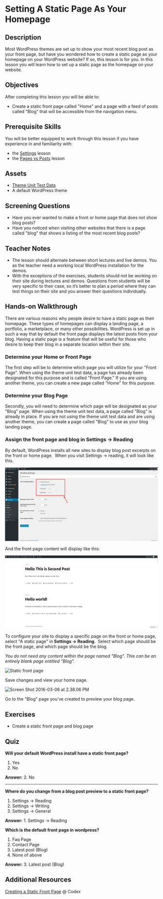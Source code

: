 # Setting A Static Page As Your Homepage

## Description

Most WordPress themes are set up to show your most recent blog post as your front page, but have you wondered how to create a static page as your homepage on your WordPress website? If so, this lesson is for you. In this lesson you will learn how to set up a static page as the homepage on your website.

## Objectives

After completing this lesson you will be able to:

*   Create a static front page called "Home" and a page with a feed of posts called "Blog" that will be accessible from the navigation menu.

## Prerequisite Skills

You will be better equipped to work through this lesson if you have experience in and familiarity with:

*   the [Settings](https://make.wordpress.org/training/handbook/user-lessons/settings/) lesson
*   the [Pages vs Posts](https://make.wordpress.org/training/handbook/user-lessons/pages-vs-posts/) lesson

## Assets

*   [Theme Unit Test Data](https://wpcom-themes.svn.automattic.com/demo/theme-unit-test-data.xml)
*   A default WordPress theme

## Screening Questions

*   Have you ever wanted to make a front or home page that does not show blog posts?
*   Have you noticed when visiting other websites that there is a page called "blog" that shows a listing of the most recent blog posts?

## Teacher Notes

*   The lesson should alternate between short lectures and live demos. You as the teacher need a working local WordPress installation for the demos.
*   With the exceptions of the exercises, students should not be working on their site during lectures and demos. Questions from students will be very specific to their case, so it’s better to plan a period where they can test things on their site and you answer their questions individually.

## Hands-on Walkthrough

There are various reasons why people desire to have a static page as their homepage. These types of homepages can display a landing page, a portfolio, a marketplace, or many other possibilities. WordPress is set up in such a way that by default the front page displays the latest posts from your blog. Having a static page is a feature that will be useful for those who desire to keep their blog in a separate location within their site.

### Determine your Home or Front Page

The first step will be to determine which page you will utilize for your "Front Page". When using the theme unit test data, a page has already been designated for this purpose and is called "Front Page." If you are using another theme, you can create a new page called "Home" for this purpose.

### Determine your Blog Page

Secondly, you will need to determine which page will be designated as your "Blog" page. When using the theme unit test data, a page called "Blog" is already in place. If you are not using the theme unit test data and are using another theme, you can create a page called "Blog" to use as your blog landing page.

### Assign the front page and blog in Settings -> Reading

By default, WordPress installs all new sites to display blog post excerpts on the front or home page.  When you visit Settings -> reading, it will look like this.

![Blog on Front Page reading settings](/images/reading-settings.png)

And the front page content will display like this:

![Home Page as Blog Excerpts](images/static-front-page.png)

To configure your site to display a specific page on the front or home page, select "A static page" in **Settings -> Reading**.  Select which page should be the front page, and which page should be the blog.

_You do not need any content within the page named "Blog". This can be an entirely blank page entitled "Blog"._

![Static front page](https://make.wordpress.org/training/files/2015/12/Screen-Shot-2016-03-06-at-2.15.11-PM.png)

Save changes and view your home page.

![Screen Shot 2016-03-06 at 2.38.06 PM](https://make.wordpress.org/training/files/2015/12/Screen-Shot-2016-03-06-at-2.38.06-PM-1024x769.png)

Go to the "Blog" page you've created to preview your blog page.

## Exercises

*   Create a static front page and blog page

## Quiz

**Will your default WordPress install have a static front page?**

1.  Yes
2.  No

**Answer:** 2\. No 

<hr>

**Where do you change from a blog post preview to a static front page?**

1.  Settings -> Reading
2.  Settings -> Writing
3.  Settings -> General

**Answer:** 1\. Settings -> Reading

**Which is the default front page in wordpress?**

1.  Faq Page
2.  Contact Page 
3.  Latest post (Blog)
4.  None of above

**Answer:** 3\. Latest post (Blog)

## Additional Resources

[Creating a Static Front Page](https://codex.wordpress.org/Creating_a_Static_Front_Page) @ Codex
